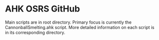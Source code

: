 # AHK OSRS GitHub
Main scripts are in root directory. Primary focus is currently the CannonballSmelting.ahk script.
More detailed information on each script is in its corresponding directory.
